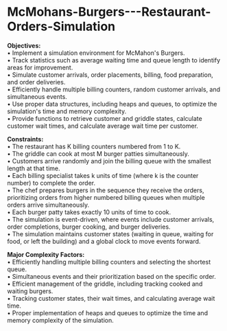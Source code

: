 # McMohans-Burgers---Restaurant-Orders-Simulation


<b>Objectives:</b><br />
• Implement a simulation environment for McMahon's Burgers.<br />
• Track statistics such as average waiting time and queue length to identify areas for improvement.<br />
• Simulate customer arrivals, order placements, billing, food preparation, and order deliveries.<br />
• Efficiently handle multiple billing counters, random customer arrivals, and simultaneous events.<br />
• Use proper data structures, including heaps and queues, to optimize the simulation's time and memory complexity.<br />
• Provide functions to retrieve customer and griddle states, calculate customer wait times, and calculate average wait time per customer.

<b>Constraints:</b><br />
• The restaurant has K billing counters numbered from 1 to K.<br />
• The griddle can cook at most M burger patties simultaneously.<br />
• Customers arrive randomly and join the billing queue with the smallest length at that time.<br />
• Each billing specialist takes k units of time (where k is the counter number) to complete the order.<br />
• The chef prepares burgers in the sequence they receive the orders, prioritizing orders from higher numbered billing queues when multiple orders arrive simultaneously.<br />
• Each burger patty takes exactly 10 units of time to cook.<br />
• The simulation is event-driven, where events include customer arrivals, order completions, burger cooking, and burger deliveries.<br />
• The simulation maintains customer states (waiting in queue, waiting for food, or left the building) and a global clock to move events forward.<br />

<b>Major Complexity Factors:</b><br />
• Efficiently handling multiple billing counters and selecting the shortest queue.<br />
• Simultaneous events and their prioritization based on the specific order.<br />
• Efficient management of the griddle, including tracking cooked and waiting burgers.<br />
• Tracking customer states, their wait times, and calculating average wait time.<br />
• Proper implementation of heaps and queues to optimize the time and memory complexity of the simulation.<br />
